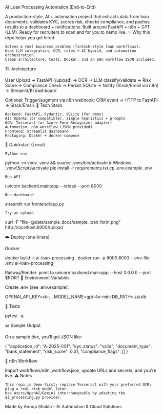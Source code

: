 AI Loan Processing Automation (End-to-End)

A production-style, AI + automation project that extracts data from loan documents, validates KYC, scores risk, checks compliance, and pushes results to a dashboard + notifications. Built around FastAPI + n8n + GPT (LLM). Ready for recruiters to scan and for you to demo live.
✨ Why this repo helps you get hired

    Solves a real business problem (fintech-style loan workflows).
    Uses LLM integration, OCR, rules + AI hybrid, and automation orchestration.
    Clean architecture, tests, Docker, and an n8n workflow JSON included.

🏗️ Architecture

User Upload -> FastAPI (/upload) -> OCR -> LLM classify/validate -> Risk Score -> Compliance Check
           -> Persist SQLite -> Notify (Slack/Email via n8n) -> Streamlit/BI dashboard

Optional: Trigger/augment via n8n webhook: CRM event -> HTTP to FastAPI -> Slack/Email.
🔧 Tech Stack

    Backend: FastAPI, Pydantic, SQLite (for demo)
    AI: OpenAI (or compatible), simple heuristics + prompts
    OCR: Tesseract (or Azure Form Recognizer adapter)
    Automation: n8n workflow (JSON provided)
    Frontend: Streamlit dashboard
    Packaging: Docker + docker-compose

🚀 Quickstart (Local)

    Python env

python -m venv .venv && source .venv/bin/activate   # Windows: .venv\Scripts\activate
pip install -r requirements.txt
cp .env.example .env

    Run API

uvicorn backend.main:app --reload --port 8000

    Run dashboard

streamlit run frontend/app.py

    Try an upload

curl -F "file=@data/sample_docs/sample_loan_form.png" http://localhost:8000/upload

☁️ Deploy (one-liners)

Docker

docker build -t ai-loan-processing .
docker run -p 8000:8000 --env-file .env ai-loan-processing

Railway/Render: point to uvicorn backend.main:app --host 0.0.0.0 --port $PORT
🔐 Environment Variables

Create .env (see .env.example):

OPENAI_API_KEY=sk-...
MODEL_NAME=gpt-4o-mini
DB_PATH=./ai.db

🧪 Tests

pytest -q

📊 Sample Output

On a sample doc, you’ll get JSON like:

{
  "application_id": "A-2025-001",
  "kyc_status": "valid",
  "document_type": "bank_statement",
  "risk_score": 0.31,
  "compliance_flags": []
}

🧭 n8n Workflow

Import workflows/n8n_workflow.json, update URLs and secrets, and you're live.
⚠️ Notes

    This repo is demo-first; replace Tesseract with your preferred OCR; plug a real risk model later.
    Use Azure/OpenAI/Gemini interchangeably by adapting the ai_processing.py provider.

Made by Anoop Shukla – AI Automation & Cloud Solutions
